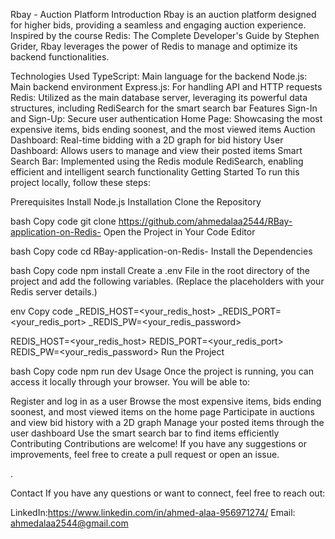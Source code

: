 Rbay - Auction Platform
Introduction
Rbay is an auction platform designed for higher bids, providing a seamless and engaging auction experience. Inspired by the course Redis: The Complete Developer's Guide by Stephen Grider, Rbay leverages the power of Redis to manage and optimize its backend functionalities.

Technologies Used
TypeScript: Main language for the backend
Node.js: Main backend environment
Express.js: For handling API and HTTP requests
Redis: Utilized as the main database server, leveraging its powerful data structures, including RediSearch for the smart search bar
Features
Sign-In and Sign-Up: Secure user authentication
Home Page: Showcasing the most expensive items, bids ending soonest, and the most viewed items
Auction Dashboard: Real-time bidding with a 2D graph for bid history
User Dashboard: Allows users to manage and view their posted items
Smart Search Bar: Implemented using the Redis module RediSearch, enabling efficient and intelligent search functionality
Getting Started
To run this project locally, follow these steps:

Prerequisites
Install Node.js
Installation
Clone the Repository

bash
Copy code
git clone https://github.com/ahmedalaa2544/RBay-application-on-Redis-
Open the Project in Your Code Editor

bash
Copy code
cd RBay-application-on-Redis-
Install the Dependencies

bash
Copy code
npm install
Create a .env File in the root directory of the project and add the following variables. (Replace the placeholders with your Redis server details.)

env
Copy code
_REDIS_HOST=<your_redis_host>
_REDIS_PORT=<your_redis_port>
_REDIS_PW=<your_redis_password>

REDIS_HOST=<your_redis_host>
REDIS_PORT=<your_redis_port>
REDIS_PW=<your_redis_password>
Run the Project

bash
Copy code
npm run dev
Usage
Once the project is running, you can access it locally through your browser. You will be able to:

Register and log in as a user
Browse the most expensive items, bids ending soonest, and most viewed items on the home page
Participate in auctions and view bid history with a 2D graph
Manage your posted items through the user dashboard
Use the smart search bar to find items efficiently
Contributing
Contributions are welcome! If you have any suggestions or improvements, feel free to create a pull request or open an issue.

.

Contact
If you have any questions or want to connect, feel free to reach out:

LinkedIn:https://www.linkedin.com/in/ahmed-alaa-956971274/
Email: ahmedalaa2544@gmail.com 
